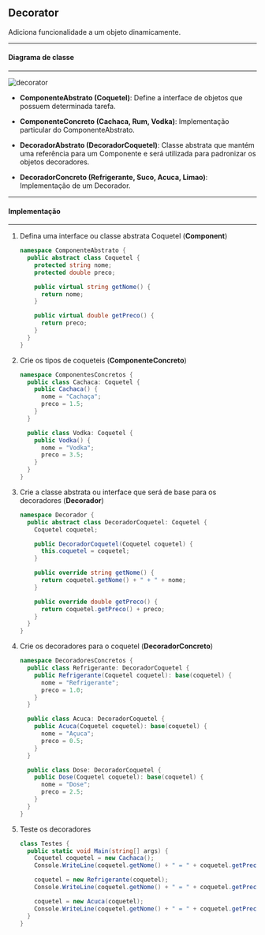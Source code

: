 ## Decorator

Adiciona funcionalidade a um objeto dinamicamente.

***
#### Diagrama de classe
***

![decorator](https://cloud.githubusercontent.com/assets/14116020/26187093/dd1ebab8-3b6c-11e7-8591-df374780d1d9.png)

* **ComponenteAbstrato (Coquetel)**: Define a interface de objetos que possuem determinada tarefa.

* **ComponenteConcreto (Cachaca, Rum, Vodka)**: Implementação particular do ComponenteAbstrato.

* **DecoradorAbstrato (DecoradorCoquetel)**: Classe abstrata que mantém uma referência para um Componente e será utilizada para padronizar os objetos decoradores.

* **DecoradorConcreto (Refrigerante, Suco, Acuca, Limao)**: Implementação de um Decorador.

***
#### Implementação
***

1. Defina uma interface ou classe abstrata Coquetel (**Component**)

    ```c#
    namespace ComponenteAbstrato {
      public abstract class Coquetel {
        protected string nome;
        protected double preco;
    
        public virtual string getNome() {
          return nome;
        }
    
        public virtual double getPreco() {
          return preco;
        }
      }
    }
    ```

2. Crie os tipos de coqueteis (**ComponenteConcreto**)

    ```c#
    namespace ComponentesConcretos {
      public class Cachaca: Coquetel {
        public Cachaca() {
          nome = "Cachaça";
          preco = 1.5;
        }
      }
    
      public class Vodka: Coquetel {
        public Vodka() {
          nome = "Vodka";
          preco = 3.5;
        }
      }
    }
    ```

3. Crie a classe abstrata ou interface que será de base para os decoradores (**Decorador**)

    ```c#
    namespace Decorador {
      public abstract class DecoradorCoquetel: Coquetel {
        Coquetel coquetel;
    
        public DecoradorCoquetel(Coquetel coquetel) {
          this.coquetel = coquetel;
        }
    
        public override string getNome() {
          return coquetel.getNome() + " + " + nome;
        }
    
        public override double getPreco() {
          return coquetel.getPreco() + preco;
        }
      }
    }
    ```

4. Crie os decoradores para o coquetel (**DecoradorConcreto**)

    ```c#
    namespace DecoradoresConcretos {
      public class Refrigerante: DecoradorCoquetel {
        public Refrigerante(Coquetel coquetel): base(coquetel) {
          nome = "Refrigerante";
          preco = 1.0;
        }
      }
    
      public class Acuca: DecoradorCoquetel {
        public Acuca(Coquetel coquetel): base(coquetel) {
          nome = "Açuca";
          preco = 0.5;
        }
      }
    
      public class Dose: DecoradorCoquetel {
        public Dose(Coquetel coquetel): base(coquetel) {
          nome = "Dose";
          preco = 2.5;
        }
      }
    }
    ```

5. Teste os decoradores

    ```c#
    class Testes {
      public static void Main(string[] args) {
        Coquetel coquetel = new Cachaca();
        Console.WriteLine(coquetel.getNome() + " = " + coquetel.getPreco());
    
        coquetel = new Refrigerante(coquetel);
        Console.WriteLine(coquetel.getNome() + " = " + coquetel.getPreco());
    
        coquetel = new Acuca(coquetel);
        Console.WriteLine(coquetel.getNome() + " = " + coquetel.getPreco());
      }
    }
    ```

